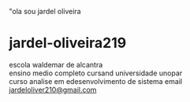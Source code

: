 "ola  sou jardel oliveira 

# jardel-oliveira219
escola  waldemar  de alcantra  
ensino medio completo 
cursand universidade  unopar  
curso analise em edesenvolvimento de sistema 
email jardeloliver210@gmail.com 
